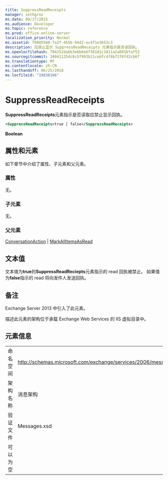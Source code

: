 ```yaml
---
title: SuppressReadReceipts
manager: sethgros
ms.date: 09/17/2015
ms.audience: Developer
ms.topic: reference
ms.prod: office-online-server
localization_priority: Normal
ms.assetid: f0805560-7a2f-455b-94d2-ec4f1e3652c3
description: 应禁止显示 SuppressReadReceipts 元素指示是否读回执。
ms.openlocfilehash: 794252da6b3e6b6e6f36181c1811a2a001bfaf53
ms.sourcegitcommit: 34041125dc8c5f993b21cebfc4f8b72f0fd2cb6f
ms.translationtype: MT
ms.contentlocale: zh-CN
ms.lasthandoff: 06/25/2018
ms.locfileid: "19838166"
---
```

# <a name="suppressreadreceipts"></a>SuppressReadReceipts

**SuppressReadReceipts**元素指示是否读取应禁止显示回执。 
  
```XML
<SuppressReadReceipts>true | false</SuppressReadReceipts>
```

 **Boolean**
## <a name="attributes-and-elements"></a>属性和元素

如下章节中介绍了属性、子元素和父元素。
  
### <a name="attributes"></a>属性

无。
  
### <a name="child-elements"></a>子元素

无。
  
### <a name="parent-elements"></a>父元素

[ConversationAction](conversationaction.md) | [MarkAllItemsAsRead](markallitemsasread.md)
  
## <a name="text-value"></a>文本值

文本值为**true**的**SuppressReadReciepts**元素指示的 read 回执被禁止。 如果值为**false**指示的 read 将向发件人发送回执。 
  
## <a name="remarks"></a>备注

Exchange Server 2013 中引入了此元素。
  
描述此元素的架构位于承载 Exchange Web Services 的 IIS 虚拟目录中。
  
## <a name="element-information"></a>元素信息

|||
|:-----|:-----|
|命名空间  <br/> |http://schemas.microsoft.com/exchange/services/2006/messages  <br/> |
|架构名称  <br/> |消息架构  <br/> |
|验证文件  <br/> |Messages.xsd  <br/> |
|可以为空  <br/> ||
   

